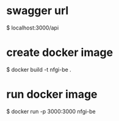 # swagger url
$ localhost:3000/api

# create docker image
$ docker build -t nfgi-be .

# run  docker image
$ docker run -p 3000:3000 nfgi-be